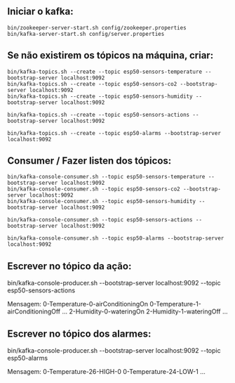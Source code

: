 ## Iniciar o kafka:

```
bin/zookeeper-server-start.sh config/zookeeper.properties
bin/kafka-server-start.sh config/server.properties
```

## Se não existirem os tópicos na máquina, criar:

```
bin/kafka-topics.sh --create --topic esp50-sensors-temperature --bootstrap-server localhost:9092
bin/kafka-topics.sh --create --topic esp50-sensors-co2 --bootstrap-server localhost:9092
bin/kafka-topics.sh --create --topic esp50-sensors-humidity --bootstrap-server localhost:9092

bin/kafka-topics.sh --create --topic esp50-sensors-actions --bootstrap-server localhost:9092

bin/kafka-topics.sh --create --topic esp50-alarms --bootstrap-server localhost:9092
```

## Consumer / Fazer listen dos tópicos:

```
bin/kafka-console-consumer.sh --topic esp50-sensors-temperature --bootstrap-server localhost:9092
bin/kafka-console-consumer.sh --topic esp50-sensors-co2 --bootstrap-server localhost:9092
bin/kafka-console-consumer.sh --topic esp50-sensors-humidity --bootstrap-server localhost:9092

bin/kafka-console-consumer.sh --topic esp50-sensors-actions --bootstrap-server localhost:9092

bin/kafka-console-consumer.sh --topic esp50-alarms --bootstrap-server localhost:9092
```

## Escrever no tópico da ação:

bin/kafka-console-producer.sh --bootstrap-server localhost:9092 --topic esp50-sensors-actions

Mensagem: 0-Temperature-0-airConditioningOn
          0-Temperature-1-airConditioningOff
            ...
          2-Humidity-0-wateringOn
          2-Humidity-1-wateringOff
            ...

## Escrever no tópico dos alarmes:

bin/kafka-console-producer.sh --bootstrap-server localhost:9092 --topic esp50-alarms

Mensagem: 0-Temperature-26-HIGH-0
          0-Temperature-24-LOW-1
            ...